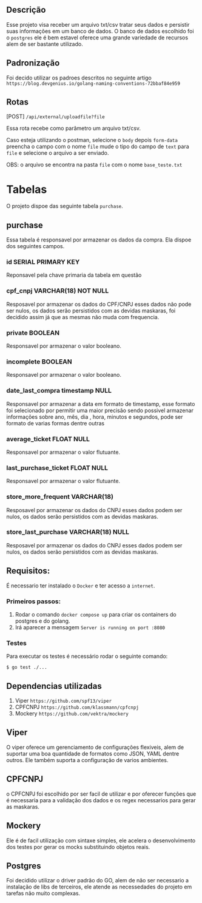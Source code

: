 ## Descrição
Esse projeto visa receber um arquivo txt/csv tratar seus dados e persistir suas informações em um banco de dados.
O banco de dados escolhido foi o `postgres` ele é bem estavel oferece uma grande variedade de recursos alem de ser bastante utilizado.

## Padronização
Foi decido utilizar os padroes descritos no seguinte artigo `https://blog.devgenius.io/golang-naming-conventions-72bbaf84e959`

## Rotas 

[POST] `/api/external/uploadfile?file`

Essa rota recebe como parâmetro um arquivo txt/csv. 

Caso esteja utilizando o postman, selecione o `body` depois `form-data` preencha o campo com o nome `file` mude o tipo do campo de `text` para `file` e selecione o arquivo a ser enviado. 

OBS: o arquivo se encontra na pasta `file` com o nome `base_teste.txt` 

# Tabelas
O projeto dispoe das seguinte tabela `purchase`.

## purchase

Essa tabela é responsavel por armazenar os dados da compra.
Ela dispoe dos seguintes campos.
### id SERIAL PRIMARY KEY
Reponsavel pela chave primaria da tabela em questão

### cpf_cnpj VARCHAR(18) NOT NULL
Resposavel por armazenar os dados do CPF/CNPJ esses dados não pode ser nulos, os dados serão persistidos com as devidas maskaras, foi decidido assim já que as mesmas não muda com frequencia.

### private BOOLEAN
Responsavel por armazenar o valor booleano.

###  incomplete BOOLEAN
Responsavel por armazenar o valor booleano.

### date_last_compra timestamp NULL
Responsavel por armazenar a data em formato de timestamp, esse formato foi selecionado por permitir uma maior precisão sendo possivel armazenar informações sobre ano, mês, dia , hora, minutos e segundos, pode ser formato de varias formas dentre outras

### average_ticket FLOAT NULL
Responsavel por armazenar o valor flutuante.

### last_purchase_ticket FLOAT NULL
Responsavel por armazenar o valor flutuante.
### store_more_frequent VARCHAR(18)
Resposavel por armazenar os dados do CNPJ esses dados podem ser nulos, os dados serão persistidos com as devidas maskaras.

### store_last_purchase VARCHAR(18) NULL
Resposavel por armazenar os dados do CNPJ esses dados podem ser nulos, os dados serão persistidos com as devidas maskaras.


## Requisitos:
É necessario ter instalado o `Docker` e ter acesso a `internet`.
### Primeiros passos:

1. Rodar o comando `docker compose up` para criar os containers do postgres e do golang.
2. Irá aparecer a mensagem `Server is running on port :8080`

### Testes

Para executar os testes é necessário rodar o seguinte comando:

`$ go test ./...`

## Dependencias utilizadas

1. Viper `https://github.com/spf13/viper`
2. CPFCNPJ `https://github.com/klassmann/cpfcnpj`
3. Mockery  `https://github.com/vektra/mockery`

## Viper

O viper oferece um gerenciamento de configurações flexiveis, alem de suportar uma boa quantidade de formatos como JSON, YAML dentre outros.
Ele também suporta a configuração de varios ambientes.

## CPFCNPJ

o CPFCNPJ foi escolhido por ser facil de utilizar e por oferecer funções que é necessaria para a validação dos dados e os regex necessarios para gerar as maskaras.

## Mockery

Ele é de facil utilização com sintaxe simples, ele acelera o desenvolvimento dos testes por gerar os mocks substituindo objetos reais.

## Postgres

Foi decidido utilizar o driver padrão do GO, alem de não ser necessario a instalação de libs de terceiros, ele atende as necessedades do projeto em tarefas não muito complexas.
